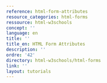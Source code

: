```yaml
---
reference: html-form-attributes
resource_categories: html-forms
ressource: html-w3schools
concept: ''
language: en
title: ''
title_en: HTML Form Attributes
description: ''
ordre: '42'
directory: html-w3schools/html-forms
link: ''
layout: tutorials
---
```

